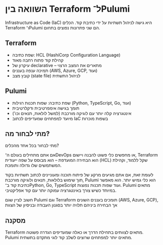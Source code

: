 # השוואה בין Terraform ל־Pulumi

Infrastructure as Code (IaC) היא גישה לניהול תשתיות על ידי כתיבת קוד. הכלים Terraform ו־Pulumi הם שני פתרונות נפוצים בתחום.

## Terraform
- שפת כתיבה: HCL (HashiCorp Configuration Language)
- קהילת קוד פתוח רחבה מאוד
- עיקרון של declarative – מתארים את המצב הרצוי
- תמיכה ענפה בעננים (AWS, Azure, GCP, ועוד)
- קובץ מצב (state file) לניהול התשתית

## Pulumi
- שפת כתיבה: שפות תכנות רגילות (Python, TypeScript, Go, ועוד)
- תומך בגישה אימפרטיבית ודקלרטיבית
- אינטגרציה קלה יותר עם לוגיקה מורכבת (למשל לולאות, תנאים וכו')
- מיועד למפתחים שמעדיפים לכתוב IaC בשפות מוכרות

## מתי לבחור מה?
מתי לבחור בכל אחד מהכלים?

אם אתם מתחילים בעולם ה־DevOps או מחפשים כלי פשוט להבנה ויישום, Terraform הוא הבחירה המועדפת – הוא מבוסס על שפה ייעודית (HCL) שקל ללמוד, וקהילת המשתמשים שלו גדולה ותומכת.

לעומת זאת, אם אתם מגיעים מרקע של פיתוח תוכנה ומעוניינים לכתוב תשתיות בקוד תוך שימוש בלולאות, תנאים ולוגיקה מורכבת, Pulumi הוא כלי גמיש יותר. הוא מאפשר כתיבת קוד ב־Python, Go, TypeScript ועוד שפות תכנות נפוצות. Pulumi מתאים במיוחד כשיש צורך באינטגרציה עמוקה יותר עם קוד אפליקטיבי.

חשוב לציין שגם Pulumi וגם Terraform תומכים בעננים השונים (AWS, Azure, GCP), אך הבחירה ביניהם תלויה יותר בסגנון העבודה ובניסיון של הצוות

## מסקנה
Terraform מתאים לצוותים בתחילת הדרך או כאלה שמעדיפים הגדרה פשוטה.  
Pulumi מתאים יותר למפתחים שרוצים לשלב קוד לוגי מתקדם בתשתית.
